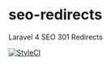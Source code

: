 # seo-redirects
Laravel 4 SEO 301 Redirects

[![StyleCI](https://styleci.io/repos/82810082/shield?branch=master)](https://styleci.io/repos/82810082)
